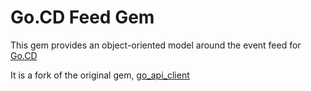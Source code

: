 Go.CD Feed Gem
==============

This gem provides an object-oriented model around the event feed for [Go.CD](http://go.cd)

It is a fork of the original gem, [go_api_client](https://github.com/ThoughtWorksInc/go-api-client)
